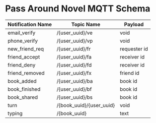 # Pass Around Novel MQTT Schema

 Notification Name  | Topic Name                | Payload
--------------------|---------------------------|-------------------
 email_verify       | /{user_uuid}/ve           | void
 phone_verify       | /{user_uuid}/vp           | void
 new_friend_req     | /{user_uuid}/fr           | requester id
 friend_accept      | /{user_uuid}/fa           | receiver id
 friend_deny        | /{user_uuid}/fd           | receiver id
 friend_removed     | /{user_uuid}/fx           | friend id
 book_added         | /{user_uuid}/ba           | book id
 book_finished      | /{user_uuid}/bf           | book id
 book_shared        | /{user_uuid}/bs           | book id
 turn               | /{book_uuid}/{user_uuid}  | void
 typing             | /{book_uuid}              | text
